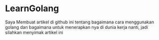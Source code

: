 # LearnGolang
Saya Membuat artikel di github ini tentang bagaimana cara menggunakan golang dan bagaimana untuk menerapkan nya di dunia kerja nanti, jadi silahkan menyimak artikel ini
